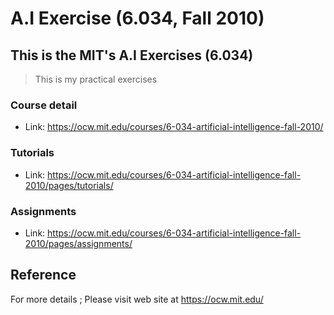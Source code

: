 # A.I Exercise (6.034, Fall 2010)

## This is the MIT's A.I Exercises (6.034)

> This is my practical exercises


### Course detail
+ Link: https://ocw.mit.edu/courses/6-034-artificial-intelligence-fall-2010/


### Tutorials
+ Link: https://ocw.mit.edu/courses/6-034-artificial-intelligence-fall-2010/pages/tutorials/


### Assignments
+ Link: https://ocw.mit.edu/courses/6-034-artificial-intelligence-fall-2010/pages/assignments/


## Reference
For more details ; Please visit web site at https://ocw.mit.edu/
